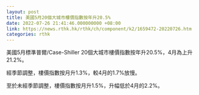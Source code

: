```yaml
---
layout: post
title: 美國5月20個大城市樓價指數按年升20.5%
date: 2022-07-26 21:41:46.000000000 +08:00
link: https://news.rthk.hk/rthk/ch/component/k2/1659472-20220726.htm
categories: rthk
---
```


美國5月標準普爾/Case-Shiller 20個大城市樓價指數按年升20.5%，4月為上升21.2%。

經季節調整，樓價指數按月升1.3%，較4月的1.7%放慢。

至於未經季節調整，樓價指數按月升1.5%，升幅低於4月的2.2%。
